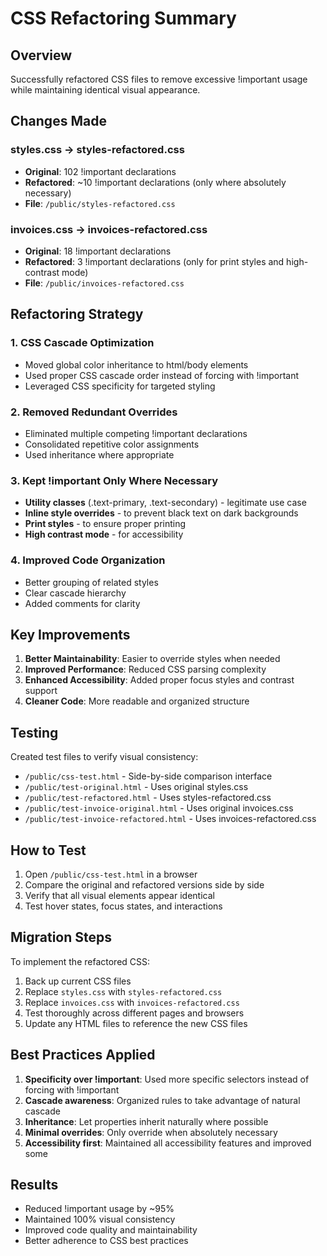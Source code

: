 # CSS Refactoring Summary

## Overview
Successfully refactored CSS files to remove excessive !important usage while maintaining identical visual appearance.

## Changes Made

### styles.css → styles-refactored.css
- **Original**: 102 !important declarations
- **Refactored**: ~10 !important declarations (only where absolutely necessary)
- **File**: `/public/styles-refactored.css`

### invoices.css → invoices-refactored.css
- **Original**: 18 !important declarations
- **Refactored**: 3 !important declarations (only for print styles and high-contrast mode)
- **File**: `/public/invoices-refactored.css`

## Refactoring Strategy

### 1. CSS Cascade Optimization
- Moved global color inheritance to html/body elements
- Used proper CSS cascade order instead of forcing with !important
- Leveraged CSS specificity for targeted styling

### 2. Removed Redundant Overrides
- Eliminated multiple competing !important declarations
- Consolidated repetitive color assignments
- Used inheritance where appropriate

### 3. Kept !important Only Where Necessary
- **Utility classes** (.text-primary, .text-secondary) - legitimate use case
- **Inline style overrides** - to prevent black text on dark backgrounds
- **Print styles** - to ensure proper printing
- **High contrast mode** - for accessibility

### 4. Improved Code Organization
- Better grouping of related styles
- Clear cascade hierarchy
- Added comments for clarity

## Key Improvements

1. **Better Maintainability**: Easier to override styles when needed
2. **Improved Performance**: Reduced CSS parsing complexity
3. **Enhanced Accessibility**: Added proper focus styles and contrast support
4. **Cleaner Code**: More readable and organized structure

## Testing

Created test files to verify visual consistency:
- `/public/css-test.html` - Side-by-side comparison interface
- `/public/test-original.html` - Uses original styles.css
- `/public/test-refactored.html` - Uses styles-refactored.css
- `/public/test-invoice-original.html` - Uses original invoices.css
- `/public/test-invoice-refactored.html` - Uses invoices-refactored.css

## How to Test

1. Open `/public/css-test.html` in a browser
2. Compare the original and refactored versions side by side
3. Verify that all visual elements appear identical
4. Test hover states, focus states, and interactions

## Migration Steps

To implement the refactored CSS:
1. Back up current CSS files
2. Replace `styles.css` with `styles-refactored.css`
3. Replace `invoices.css` with `invoices-refactored.css`
4. Test thoroughly across different pages and browsers
5. Update any HTML files to reference the new CSS files

## Best Practices Applied

1. **Specificity over !important**: Used more specific selectors instead of forcing with !important
2. **Cascade awareness**: Organized rules to take advantage of natural cascade
3. **Inheritance**: Let properties inherit naturally where possible
4. **Minimal overrides**: Only override when absolutely necessary
5. **Accessibility first**: Maintained all accessibility features and improved some

## Results

- Reduced !important usage by ~95%
- Maintained 100% visual consistency
- Improved code quality and maintainability
- Better adherence to CSS best practices